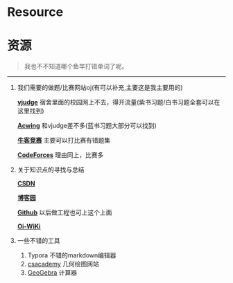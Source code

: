 # Resource
# 资源
> 我也不不知道哪个鱼竿打错单词了呢。


***
1. 我们需要的做题/比赛网站oj(有可以补充,主要这是我主要用的)
   
      **[vjudge](vjudge.net)**    		    宿舍里面的校园网上不去，得开流量(紫书习题/白书习题全套可以在这里找到)
      
     **[Acwing](www.acwing.com)** 			 和vjudge差不多(蓝书习题大部分可以找到)
     
    **[牛客竞赛](https://ac.nowcoder.com/acm/home/)** 			主要可以打比赛有错题集
    
    **[CodeForces](https://codeforces.com/)**	 理由同上，比赛多

2. 关于知识点的寻找与总结

   **[CSDN](https://www.csdn.net/)**

   **[博客园](cnblogs.com)**

   **[Github](github.com)**	以后做工程也可上这个上面
   
   **[Oi-WiKi](https://oi-wiki.org/)**
   
3. 一些不错的工具

   1. Typora		不错的markdown编辑器
   2. [csacademy](https://csacademy.com/app/geometry_widget/)  几何绘图网站
   3. [GeoGebra](https://www.geogebra.org/)   计算器
